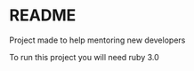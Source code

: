 # README

Project made to help mentoring new developers

To run this project you will need ruby 3.0

